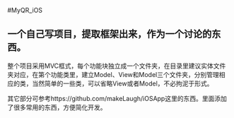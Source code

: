 #MyQR_iOS
## 一个自己写项目，提取框架出来，作为一个讨论的东西。

整个项目采用MVC框式，每个功能块独立成一个文件夹，在目录里建议实体文件夹对应，在第个功能类里，建立Model、View和Model三个文件夹，分别管理相应的类，当然简单的一些类，可以省略View或者Model，不必拘泥于形式。

其它部分可参考https://github.com/makeLaugh/iOSApp这里的东西。里面添加了很多常用的东西，方便简化开发。
